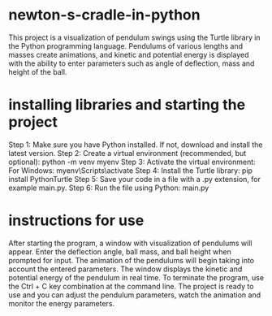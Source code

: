 # newton-s-cradle-in-python
This project is a visualization of pendulum swings using the Turtle library in the Python programming language. Pendulums of various lengths and masses create animations, and kinetic and potential energy is displayed with the ability to enter parameters such as angle of deflection, mass and height of the ball.

# installing libraries and starting the project
Step 1: Make sure you have Python installed. If not, download and install the latest version.
Step 2: Create a virtual environment (recommended, but optional): python -m venv myenv
Step 3: Activate the virtual environment:
For Windows: myenv\Scripts\activate
Step 4: Install the Turtle library: pip install PythonTurtle
Step 5: Save your code in a file with a .py extension, for example main.py.
Step 6: Run the file using Python: main.py

# instructions for use
After starting the program, a window with visualization of pendulums will appear.
Enter the deflection angle, ball mass, and ball height when prompted for input.
The animation of the pendulums will begin taking into account the entered parameters.
The window displays the kinetic and potential energy of the pendulum in real time.
To terminate the program, use the Ctrl + C key combination at the command line.
The project is ready to use and you can adjust the pendulum parameters, watch the animation and monitor the energy parameters.
